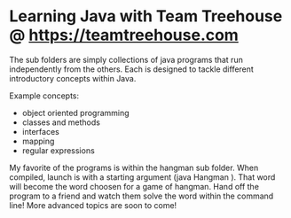 # Learning Java with Team Treehouse @ https://teamtreehouse.com

The sub folders are simply collections of java programs that run independently from the others. Each is designed to tackle different introductory concepts within Java.

Example concepts:
- object oriented programming
- classes and methods
- interfaces
- mapping
- regular expressions

My favorite of the programs is within the hangman sub folder. When compiled, launch is with a starting argument (java Hangman <String>). That word will become the word choosen for a game of hangman. Hand off the program to a friend and watch them solve the word within the command line!
More advanced topics are soon to come!





